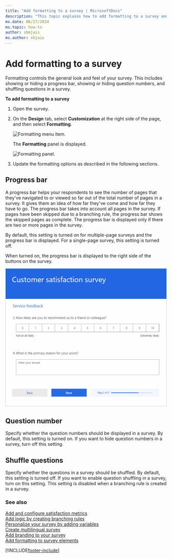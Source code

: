 ```yaml
---
title: "Add formatting to a survey | MicrosoftDocs"
description: "This topic explains how to add formatting to a survey and control the general look and feel of your survey."
ms.date: 06/27/2024
ms.topic: how-to
author: sbmjais
ms.author: shjais
---
```


# Add formatting to a survey

Formatting controls the general look and feel of your survey. This includes showing or hiding a progress bar, showing or hiding question numbers, and shuffling questions in a survey. 

**To add formatting to a survey**

1. Open the survey.

2. On the **Design** tab, select **Customization** at the right side of the page, and then select **Formatting**.

    ![Formatting menu item.](media/formatting-button.png "Formatting menu item")

    The **Formatting** panel is displayed.

    ![Formatting panel.](media/formatting-panel.png "Formatting panel")

3. Update the formatting options as described in the following sections.

## Progress bar

A progress bar helps your respondents to see the number of pages that they've navigated to or viewed so far out of the total number of pages in a survey. It gives them an idea of how far they've come and how far they have to go. The progress bar takes into account all pages in the survey. If pages have been skipped due to a branching rule, the progress bar shows the skipped pages as complete. The progress bar is displayed only if there are two or more pages in the survey.

By default, this setting is turned on for multiple-page surveys and the progress bar is displayed. For a single-page survey, this setting is turned off.

When turned on, the progress bar is displayed to the right side of the buttons on the survey.

![Progress bar on a survey.](media/progress-bar.png "Progress bar on a survey")

## Question number

Specify whether the question numbers should be displayed in a survey. By default, this setting is turned on. If you want to hide question numbers in a survey, turn off this setting.

## Shuffle questions

Specify whether the questions in a survey should be shuffled. By default, this setting is turned off. If you want to enable question shuffling in a survey, turn on this setting. This setting is disabled when a branching rule is created in a survey.

### See also

[Add and configure satisfaction metrics](satisfaction-metrics.md)<br>
[Add logic by creating branching rules](create-branching-rule.md)<br>
[Personalize your survey by adding variables](personalize-survey.md)<br>
[Create multilingual survey](create-multilingual-survey.md)<br>
[Add branding to your survey](survey-branding.md)<br>
[Add formatting to survey elements](survey-text-format.md)


[!INCLUDE[footer-include](includes/footer-banner.md)]
